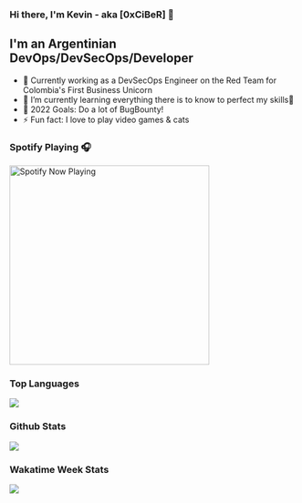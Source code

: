 ### Hi there, I'm Kevin - aka [0xCiBeR] 👋
## I'm an Argentinian DevOps/DevSecOps/Developer

- 🔭 Currently working as a DevSecOps Engineer on the Red Team for Colombia's First Business Unicorn
- 🌱 I’m currently learning everything there is to know to perfect my skills🤣
- 🥅 2022 Goals: Do a lot of BugBounty!
- ⚡ Fun fact: I love to play video games & cats
<!--
**ciber96/ciber96** is a ✨ _special_ ✨ repository because its `README.md` (this file) appears on your GitHub profile.

Here are some ideas to get you started:

- 🔭 I’m currently working on ...
- 🌱 I’m currently learning ...
- 👯 I’m looking to collaborate on ...
- 🤔 I’m looking for help with ...
- 💬 Ask me about ...
- 📫 How to reach me: ...
- 😄 Pronouns: ...
- ⚡ Fun fact: ...
-->
<h3>Spotify Playing 🎧</h3>
<a href="https://open.spotify.com/user/keevgross">
  <img align="center" src="https://spotify-readme-steel.vercel.app/api/spotify-playing" alt="Spotify Now Playing" width="350"/>
</a>
<h3>Top Languages</h3>
<a href="https://github.com/0xCiBeR/github-readme-stats">
  <img align="center" src="https://github-readme-stats-nine-orpin-64.vercel.app/api/top-langs/?username=0xCiBeR&theme=radical&hide_border=true" />
</a>
<h3>Github Stats</h3>
<a href="https://github.com/0xCiBeR/github-readme-stats">
  <img align="center" src="https://github-readme-stats-nine-orpin-64.vercel.app/api?username=0xCiBeR&show_icons=true&hide_border=true&theme=radical" />
</a>
<h3>Wakatime Week Stats</h3>
<a href="https://github.com/0xCiBeR">
  <img align="center" src="https://github-readme-stats-nine-orpin-64.vercel.app/api/wakatime?username=ciber96&hide_border=true&theme=radical" />
</a>
